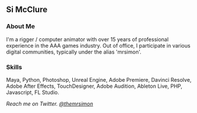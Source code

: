 ## Si McClure

### About Me
I'm a rigger / computer animator with over 15 years of professional experience in the AAA games industry.
Out of office, I participate in various digital communities, typically under the alias 'mrsimon'.

### Skills
Maya, Python, Photoshop, Unreal Engine, Adobe Premiere, Davinci Resolve, Adobe After Effects, TouchDesigner, Adobe Audition, Ableton Live, PHP, Javascript, FL Studio.

*Reach me on Twitter. [@themrsimon](https://www.twitter.com/themrsimon)*
